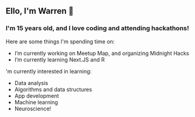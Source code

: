 ## Ello, I'm Warren 👋
### I'm 15 years old, and I love coding and attending hackathons!


Here are some things I'm spending time on:
- I’m currently working on Meetup Map, and organizing Midnight Hacks
- I’m currently learning Next.JS and R



'm currently interested in learning:
- Data analysis
- Algorithms and data structures
- App development
- Machine learning
- Neuroscience!


<!--
<!--


